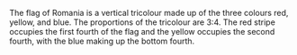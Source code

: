 The flag of Romania is a vertical tricolour made up of the three colours red, yellow, and blue. The proportions of the tricolour are 3:4. The red stripe occupies the first fourth of the flag and the yellow occupies the second fourth, with the blue making up the bottom fourth.